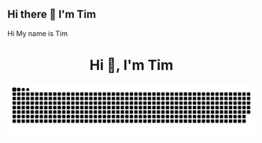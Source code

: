 ## Hi there 👋 I'm Tim
Hi My name is Tim
<h1 align="center">Hi 👋, I'm Tim</h1>

![snake gif](https://raw.githubusercontent.com/Flowseal/Flowseal/refs/heads/output/github-contribution-grid-snake-dark.svg)

<!--
**IgottaBonner/igottabonner** is a ✨ _special_ ✨ repository because its `README.md` (this file) appears on your GitHub profile.

Here are some ideas to get you started:

- 🔭 I’m currently working on ...
- 🌱 I’m currently learning ...
- 👯 I’m looking to collaborate on ...
- 🤔 I’m looking for help with ...
- 💬 Ask me about ...
- 📫 How to reach me: ...
- 😄 Pronouns: ...
- ⚡ Fun fact: ...
-->
